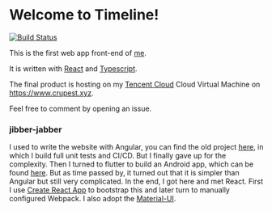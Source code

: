 # Welcome to Timeline!

[![Build Status](https://dev.azure.com/crupest-web/Timeline/_apis/build/status/crupest.Timeline-React?branchName=master)](https://dev.azure.com/crupest-web/Timeline/_build/latest?definitionId=8&branchName=master)

This is the first web app front-end of [me](https://github.com/crupest).

It is written with [React](https://reactjs.org/) and [Typescript](https://www.typescriptlang.org/).

The final product is hosting on my [Tencent Cloud](https://cloud.tencent.com/) Cloud Virtual Machine on https://www.crupest.xyz.

Feel free to comment by opening an issue.

### jibber-jabber

I used to write the website with Angular, you can find the old project [here](https://github.com/crupest/Timeline-App), in which I build full unit tests and CI/CD. But I finally gave up for the complexity. Then I turned to flutter to build an Android app, which can be found [here](https://github.com/crupest/Timeline-Flutter). But as time passed by, it turned out that it is simpler than Angular but still very complicated. In the end, I got here and met React. First I use [Create React App](https://github.com/facebook/create-react-app) to bootstrap this and later turn to manually configured Webpack. I also adopt the [Material-UI](https://material-ui.com/).
